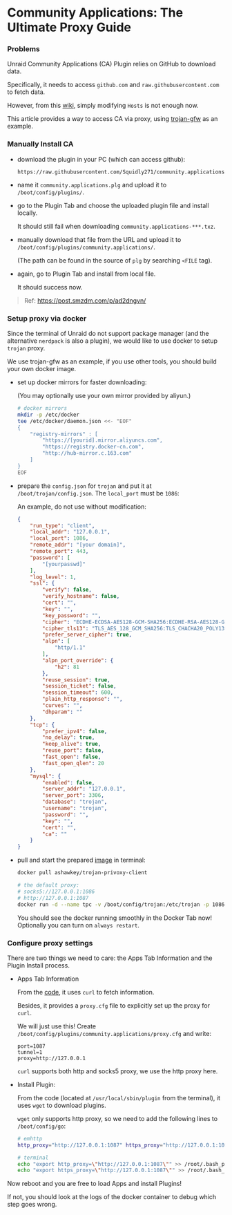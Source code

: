 # Community Applications: The Ultimate Proxy Guide



### Problems

Unraid Community Applications (CA) Plugin relies on GitHub to download data.

Specifically, it needs to access `github.com` and `raw.githubusercontent.com` to fetch data.

However, from this [wiki](https://zh.wikipedia.org/wiki/%E5%AF%B9GitHub%E7%9A%84%E5%AE%A1%E6%9F%A5%E5%92%8C%E5%B0%81%E9%94%81), simply modifying `Hosts` is not enough now.

This article provides a way to access CA via proxy, using [trojan-gfw](https://trojan-gfw.github.io/trojan/) as an example.



### Manually Install CA

* download the plugin in your PC (which can access github):

  ```
  https://raw.githubusercontent.com/Squidly271/community.applications/master/plugins/community.applications.plg
  ```

* name it `community.applications.plg` and upload it to `/boot/config/plugins/`.

* go to the Plugin Tab and choose the uploaded plugin file and install locally.

  It should still fail when downloading `community.applications-***.txz`.

* manually download that file from the URL and upload it to `/boot/config/plugins/community.applications/`. 

  (The path can be found in the source of `plg` by searching `<FILE` tag).

* again, go to Plugin Tab and install from local file.

  It should success now.



> Ref: https://post.smzdm.com/p/ad2dngvn/



### Setup proxy via docker

Since the terminal of Unraid do not support package manager (and the alternative  `nerdpack` is also a plugin), we would like to use docker to setup `trojan` proxy.

We use trojan-gfw as an example, if you use other tools, you should build your own docker image.

* set up docker mirrors for faster downloading:

  (You may optionally use your own mirror provided by aliyun.)

  ```bash
  # docker mirrors
  mkdir -p /etc/docker
  tee /etc/docker/daemon.json <<- "EOF"
  {
      "registry-mirrors" : [
          "https://[yourid].mirror.aliyuncs.com",
          "https://registry.docker-cn.com",
          "http://hub-mirror.c.163.com"
      ]
  }
  EOF
  ```

* prepare the `config.json` for `trojan` and put it at `/boot/trojan/config.json`. The `local_port` must be `1086`:

  An example, do not use without modification:

  ```json
  {
      "run_type": "client",
      "local_addr": "127.0.0.1",
      "local_port": 1086,
      "remote_addr": "[your domain]",
      "remote_port": 443,
      "password": [
          "[yourpasswd]"
      ],
      "log_level": 1,
      "ssl": {
          "verify": false,
          "verify_hostname": false,
          "cert": "",
          "key": "",
          "key_password": "",
          "cipher": "ECDHE-ECDSA-AES128-GCM-SHA256:ECDHE-RSA-AES128-GCM-SHA256:ECDHE-ECDSA-AES256-GCM-SHA384:ECDHE-RSA-AES256-GCM-SHA384:ECDHE-ECDSA-CHACHA20-POLY1305:ECDHE-RSA-CHACHA20-POLY1305:DHE-RSA-AES128-GCM-SHA256:DHE-RSA-AES256-GCM-SHA384",
          "cipher_tls13": "TLS_AES_128_GCM_SHA256:TLS_CHACHA20_POLY1305_SHA256:TLS_AES_256_GCM_SHA384",
          "prefer_server_cipher": true,
          "alpn": [
              "http/1.1"
          ],
          "alpn_port_override": {
              "h2": 81
          },
          "reuse_session": true,
          "session_ticket": false,
          "session_timeout": 600,
          "plain_http_response": "",
          "curves": "",
          "dhparam": ""
      },
      "tcp": {
          "prefer_ipv4": false,
          "no_delay": true,
          "keep_alive": true,
          "reuse_port": false,
          "fast_open": false,
          "fast_open_qlen": 20
      },
      "mysql": {
          "enabled": false,
          "server_addr": "127.0.0.1",
          "server_port": 3306,
          "database": "trojan",
          "username": "trojan",
          "password": "",
          "key": "",
          "cert": "",
          "ca": ""
      }
  }
  ```

* pull and start the prepared [image](https://hub.docker.com/repository/docker/ashawkey/trojan-privoxy-client) in terminal:

  ```bash
  docker pull ashawkey/trojan-privoxy-client
  
  # the default proxy:
  # socks5://127.0.0.1:1086
  # http://127.0.0.1:1087
  docker run -d --name tpc -v /boot/config/trojan:/etc/trojan -p 1086:1086 -p 1087:1087 ashawkey/trojan-privoxy-client
  ```

  You should see the docker running smoothly in the Docker Tab now! Optionally you can turn on `always restart`.



### Configure proxy settings

There are two things we need to care: the Apps Tab Information and the Plugin Install process.

* Apps Tab Information

  From the [code](https://github.com/Squidly271/community.applications/blob/722f7f489dfbc71382e6dc4a524ee013e29cb344/source/community.applications/usr/local/emhttp/plugins/community.applications/include/helpers.php#L63), it uses `curl` to fetch information. 

  Besides, it provides a `proxy.cfg` file to explicitly set  up the proxy for `curl`. 

  We will just use this! Create `/boot/config/plugins/community.applications/proxy.cfg` and write:

  ```
  port=1087
  tunnel=1
  proxy=http://127.0.0.1
  ```

  `curl` supports both http and socks5 proxy, we use the http proxy here.

  

* Install Plugin: 

  From the code (located at `/usr/local/sbin/plugin` from the terminal), it uses `wget` to download plugins.

  `wget` only supports http proxy, so we need to add the following lines to `/boot/config/go`:

  ```bash
  # emhttp
  http_proxy="http://127.0.0.1:1087" https_proxy="http://127.0.0.1:1087" /usr/local/sbin/emhttp &
  
  # terminal
  echo "export http_proxy=\"http://127.0.0.1:1087\"" >> /root/.bash_profile 
  echo "export https_proxy=\"http://127.0.0.1:1087\"" >> /root/.bash_profile
  ```

  

Now reboot and you are free to load Apps and install Plugins!

If not, you should look at the logs of the docker container to debug which step goes wrong.



